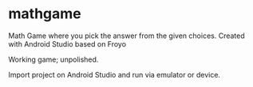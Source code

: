 # mathgame
Math Game where you pick the answer from the given choices. Created with Android Studio based on Froyo

Working game; unpolished.

Import project on Android Studio and run via emulator or device.
